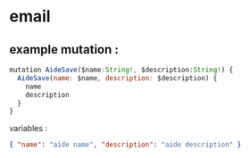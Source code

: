 # email

## example mutation :

```javascript
mutation AideSave($name:String!, $description:String!) {
  AideSave(name: $name, description: $description) {
    name
    description
  }
}
```

variables :

```json
{ "name": "aide name", "description": "aide description" }
```

